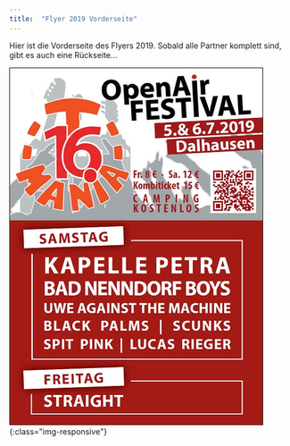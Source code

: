 ```yaml
---
title:  "Flyer 2019 Vorderseite"
---
```


Hier ist die Vorderseite des Flyers 2019. Sobald alle Partner komplett sind, gibt es auch eine Rückseite...

![Flyer 2019 Vorderseite](/assets/images/2019-flyer.jpg){:class="img-responsive"}